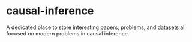 # causal-inference
A dedicated place to store interesting papers, problems, and datasets all focused on modern problems in causal inference. 
